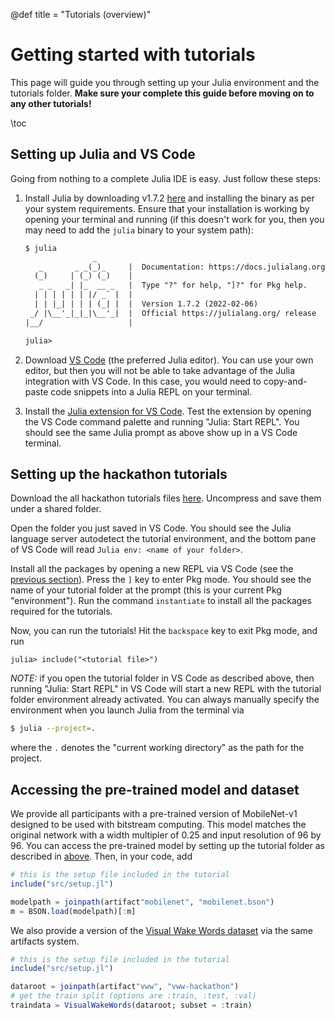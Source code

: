 @def title = "Tutorials (overview)"

# Getting started with tutorials

This page will guide you through setting up your Julia environment and the tutorials folder. **Make sure your complete this guide before moving on to any other tutorials!**

\toc

## Setting up Julia and VS Code

Going from nothing to a complete Julia IDE is easy. Just follow these steps:

1. Install Julia by downloading v1.7.2 [here](https://julialang.org/downloads/) and installing the binary as per your system requirements. Ensure that your installation is working by opening your terminal and running (if this doesn't work for you, then you may need to add the `julia` binary to your system path):
    ```txt
    $ julia
                   _
       _       _ _(_)_     |  Documentation: https://docs.julialang.org
      (_)     | (_) (_)    |
       _ _   _| |_  __ _   |  Type "?" for help, "]?" for Pkg help.
      | | | | | | |/ _` |  |
      | | |_| | | | (_| |  |  Version 1.7.2 (2022-02-06)
     _/ |\__'_|_|_|\__'_|  |  Official https://julialang.org/ release
    |__/                   |
    
    julia>
    ```

2. Download [VS Code](https://code.visualstudio.com) (the preferred Julia editor). You can use your own editor, but then you will not be able to take advantage of the Julia integration with VS Code. In this case, you would need to copy-and-paste code snippets into a Julia REPL on your terminal.

3. Install the [Julia extension for VS Code](https://marketplace.visualstudio.com/items?itemName=julialang.language-julia). Test the extension by opening the VS Code command palette and running "Julia: Start REPL". You should see the same Julia prompt as above show up in a VS Code terminal.

## Setting up the hackathon tutorials

Download the all hackathon tutorials files [here](/assets/tutorials.tar.gz). Uncompress and save them under a shared folder.

Open the folder you just saved in VS Code. You should see the Julia language server autodetect the tutorial environment, and the bottom pane of VS Code will read `Julia env: <name of your folder>`.

Install all the packages by opening a new REPL via VS Code (see the [previous section](#setting-up-julia-and-vs-code)). Press the `]` key to enter Pkg mode. You should see the name of your tutorial folder at the prompt (this is your current Pkg "environment"). Run the command `instantiate` to install all the packages required for the tutorials.

Now, you can run the tutorials! Hit the `backspace` key to exit Pkg mode, and run
```julia-repl
julia> include("<tutorial file>")
```

*NOTE:* if you open the tutorial folder in VS Code as described above, then running "Julia: Start REPL" in VS Code will start a new REPL with the tutorial folder environment already activated. You can always manually specify the environment when you launch Julia from the terminal via
```bash
$ julia --project=.
```
where the `.` denotes the "current working directory" as the path for the project.

## Accessing the pre-trained model and dataset

We provide all participants with a pre-trained version of MobileNet-v1 designed to be used with bitstream computing. This model matches the original network with a width multipler of 0.25 and input resolution of 96 by 96. You can access the pre-trained model by setting up the tutorial folder as described in [above](#setting-up-the-hackathon-tutorials). Then, in your code, add
```julia
# this is the setup file included in the tutorial
include("src/setup.jl")

modelpath = joinpath(artifact"mobilenet", "mobilenet.bson")
m = BSON.load(modelpath)[:m]
```

We also provide a version of the [Visual Wake Words dataset](https://arxiv.org/abs/1906.05721) via the same artifacts system.

```julia
# this is the setup file included in the tutorial
include("src/setup.jl")

dataroot = joinpath(artifact"vww", "vww-hackathon")
# get the train split (options are :train, :test, :val)
traindata = VisualWakeWords(dataroot; subset = :train)
```
